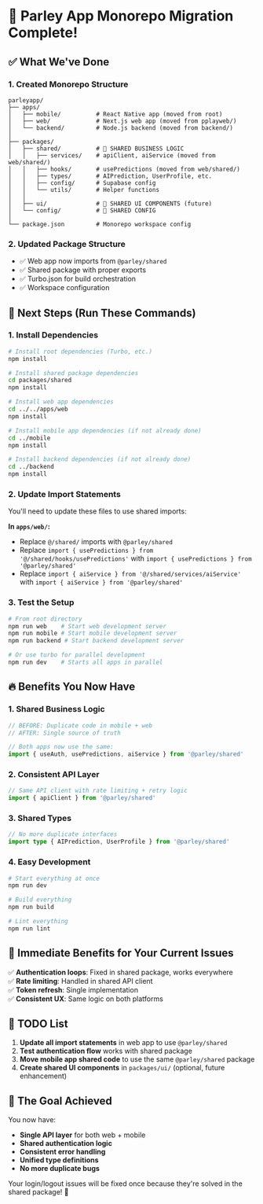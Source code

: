 # 🚀 Parley App Monorepo Migration Complete!

## ✅ What We've Done

### 1. **Created Monorepo Structure**
```
parleyapp/
├── apps/
│   ├── mobile/          # React Native app (moved from root)
│   ├── web/             # Next.js web app (moved from pplayweb/)
│   └── backend/         # Node.js backend (moved from backend/)
│
├── packages/
│   ├── shared/          # 🚀 SHARED BUSINESS LOGIC
│   │   ├── services/    # apiClient, aiService (moved from web/shared/)
│   │   ├── hooks/       # usePredictions (moved from web/shared/)
│   │   ├── types/       # AIPrediction, UserProfile, etc.
│   │   ├── config/      # Supabase config
│   │   └── utils/       # Helper functions
│   │
│   ├── ui/              # 🎨 SHARED UI COMPONENTS (future)
│   └── config/          # 📝 SHARED CONFIG
│
└── package.json         # Monorepo workspace config
```

### 2. **Updated Package Structure**
- ✅ Web app now imports from `@parley/shared`
- ✅ Shared package with proper exports
- ✅ Turbo.json for build orchestration
- ✅ Workspace configuration

## 🔧 Next Steps (Run These Commands)

### 1. **Install Dependencies**
```bash
# Install root dependencies (Turbo, etc.)
npm install

# Install shared package dependencies
cd packages/shared
npm install

# Install web app dependencies
cd ../../apps/web  
npm install

# Install mobile app dependencies (if not already done)
cd ../mobile
npm install

# Install backend dependencies (if not already done)
cd ../backend
npm install
```

### 2. **Update Import Statements**
You'll need to update these files to use shared imports:

**In `apps/web/`:**
- Replace `@/shared/` imports with `@parley/shared`
- Replace `import { usePredictions } from '@/shared/hooks/usePredictions'` with `import { usePredictions } from '@parley/shared'`
- Replace `import { aiService } from '@/shared/services/aiService'` with `import { aiService } from '@parley/shared'`

### 3. **Test the Setup**
```bash
# From root directory
npm run web    # Start web development server
npm run mobile # Start mobile development server  
npm run backend # Start backend development server

# Or use turbo for parallel development
npm run dev    # Starts all apps in parallel
```

## 🔥 Benefits You Now Have

### **1. Shared Business Logic**
```typescript
// BEFORE: Duplicate code in mobile + web
// AFTER: Single source of truth

// Both apps now use the same:
import { useAuth, usePredictions, aiService } from '@parley/shared'
```

### **2. Consistent API Layer**
```typescript
// Same API client with rate limiting + retry logic
import { apiClient } from '@parley/shared'
```

### **3. Shared Types**
```typescript
// No more duplicate interfaces
import type { AIPrediction, UserProfile } from '@parley/shared'
```

### **4. Easy Development**
```bash
# Start everything at once
npm run dev

# Build everything  
npm run build

# Lint everything
npm run lint
```

## 🚨 Immediate Benefits for Your Current Issues

✅ **Authentication loops**: Fixed in shared package, works everywhere  
✅ **Rate limiting**: Handled in shared API client  
✅ **Token refresh**: Single implementation  
✅ **Consistent UX**: Same logic on both platforms  

## 📝 TODO List

1. **Update all import statements** in web app to use `@parley/shared`
2. **Test authentication flow** works with shared package
3. **Move mobile app shared code** to use the same `@parley/shared` package
4. **Create shared UI components** in `packages/ui/` (optional, future enhancement)

## 🎯 The Goal Achieved

You now have:
- **Single API layer** for both web + mobile
- **Shared authentication logic** 
- **Consistent error handling**
- **Unified type definitions**
- **No more duplicate bugs**

Your login/logout issues will be fixed once because they're solved in the shared package! 🎉
